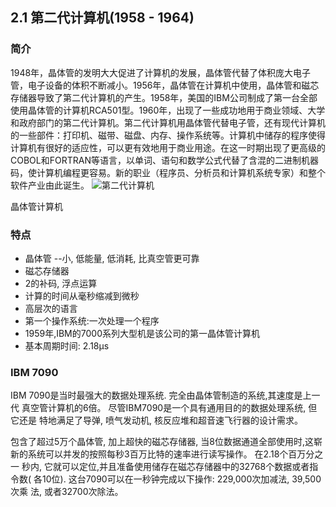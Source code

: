 ## 2.1 第二代计算机(1958 - 1964)
### 简介
1948年，晶体管的发明大大促进了计算机的发展，晶体管代替了体积庞大电子管，电子设备的体积不断减小。1956年，晶体管在计算机中使用，晶体管和磁芯存储器导致了第二代计算机的产生。1958年，美国的IBM公司制成了第一台全部使用晶体管的计算机RCA501型。1960年，出现了一些成功地用于商业领域、大学和政府部门的第二代计算机。第二代计算机用晶体管代替电子管，还有现代计算机的一些部件：打印机、磁带、磁盘、内存、操作系统等。计算机中储存的程序使得计算机有很好的适应性，可以更有效地用于商业用途。在这一时期出现了更高级的COBOL和FORTRAN等语言，以单词、语句和数学公式代替了含混的二进制机器码，使计算机编程更容易。新的职业（程序员、分析员和计算机系统专家）和整个软件产业由此诞生。          ![第二代计算机](http://a.hiphotos.baidu.com/baike/c0%3Dbaike72%2C5%2C5%2C72%2C24/sign=3930bea9d143ad4bb2234e92e36b31ca/2934349b033b5bb529e963f236d3d539b600bc84.jpg)

晶体管计算机


### 特点
- 晶体管 --小, 低能量, 低消耗, 比真空管更可靠
- 磁芯存储器
- 2的补码, 浮点运算
- 计算的时间从毫秒缩减到微秒
- 高层次的语言
- 第一个操作系统:一次处理一个程序
- 1959年,IBM的7000系列大型机是该公司的第一晶体管计算机
- 基本周期时间: 2.18μs

### IBM 7090
IBM 7090是当时最强大的数据处理系统. 完全由晶体管制造的系统,其速度是上一代
真空管计算机的6倍。 尽管IBM7090是一个具有通用目的的数据处理系统, 但它还是
特地满足了导弹, 喷气发动机, 核反应堆和超音速飞行器的设计需求。

包含了超过5万个晶体管, 加上超快的磁芯存储器, 当8位数据通道全部使用时,这崭
新的系统可以并发的按照每秒3百万比特的速率进行读写操作。 在2.18个百万分之一
秒内, 它就可以定位,并且准备使用储存在磁芯存储器中的32768个数据或者指令数(
各10位). 这台7090可以在一秒钟完成以下操作: 229,000次加减法, 39,500次乘
法, 或者32700次除法。
